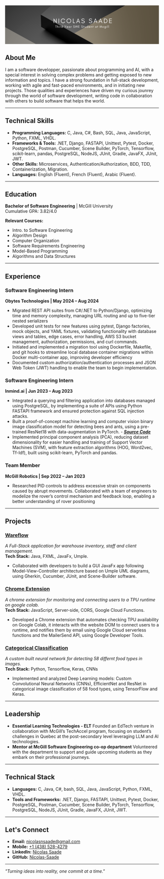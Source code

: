 ![Alt text](github-header.png)

## About Me

I am a software developper, passionate about programming and AI, with a special interest in solving complex problems and getting exposed to new information and topics. I have a strong foundation in full-stack development, working with agile and fast-paced environments, and in initiating new projects. Those qualities and experiences have driven my curious jounrey through the world of software development, writing code in collaboration with others to build software that helps the world.

---

## Technical Skills

- **Programming Languages:** C, Java, C#, Bash, SQL, Java, JavaScript, Python, FXML, VHDL.
- **Frameworks & Tools:** .NET, Django, FASTAPI, Unittest, Pytest, Docker, PostgreSQL, Postman, Cucumber, Scene
Builder, PyTorch, Tensorflow, scikit-learn, pandas, PostgreSQL, NodeJS, JUnit, Gradle, JavaFX, JUnit, JWT.
- **Other Skills:** Microservices, Authentication/Authorization, BDD, TDD, Containerization, Migration.
- **Languages:** English (Fluent), French (Fluent), Arabic (Fluent).

---

## Education

**Bachelor of Software Engineering** | McGill University  
Cumulative GPA: 3.82/4.0

**Relevant Courses:**  
- Intro. to Software Engineering 
- Algorithm Design 
- Computer Organization 
- Software Requirements Engineering
- Model-Based Programming
- Algorithms and Data Structures

---

## Experience

### **Software Engineering Intern**  
**Obytes Technologies | May 2024 – Aug 2024**  
-  Migrated REST API suites from C#/.NET to Python/Django, optimizing time and memory complexity,
managing URL routing and up to five-tier nested serializers
- Developed unit tests for new features using pytest, Django factories, mock objects, and YAML fixtures,
validating functionality with database views and tables, edge cases, error handling, AWS S3 bucket
management, authorization, permissions, and curl commands.
- Initiated and implemented a migration tool using Dockerfile, Makefile, and git hooks to streamline local
database container migrations within Docker multi-container app, improving developer efficiency
- Documented custom authorization/authentication processes and JSON Web Token (JWT) handling to enable
the team to begin implementation.

### **Software Engineering Intern**  
**Inmind.ai | Jun 2023 – Aug 2023**  
- Integrated a querying and filtering application into databases managed using PostgreSQL, by implementing a
suite of APIs using Python FASTAPI framework and ensured protection against SQL injection attacks.
- Built a proof-of-concept machine learning and computer vision binary image classification model for
detecting bees and ants, using a pre-trained ResNet18 with data-augmentation in PyTorch. - [**_Source Code_**](https://github.com/Nicolas-Saade/PyTorch-DeepLearning-ImageClassification)
- Implemented principal component analysis (PCA), reducing dataset dimensionality for easier handling and
training of Support Vector Machines (SVM), with feature extraction algorithms (HOG, Word2vec, Tf-Idf),
built using scikit-learn, PyTorch and pandas.

### **Team Member**  
**McGill Robotics | Sep 2022 – Jan 2023**  
- Researched PID controls to address excessive strain on components caused by abrupt movements. Collaborated
with a team of engineers to modelize the rover’s control mechanism and feedback loop, enabling a better
understanding of rover positioning

---

## Projects

### [**Wareflow**](https://github.com/Nicolas-Saade/Wareflow)
*A Full-Stack application for warehouse inventory, staff and client management.*  
**Tech Stack:** Java, FXML, JavaFx, Umple.
- Collaborated with developers to build a GUI JavaFx app following Model-View-Controller architecture based on Umple UML diagrams, using Gherkin, Cucumber, JUnit, and Scene-Builder software.

### [**Chrome Extension**](https://github.com/Nicolas-Saade/Collab-Extension)
*A chrome extension for monitoring and connecting users to a TPU runtime on google colab.*  
**Tech Stack:** JavaScript, Server-side, CORS, Google Cloud Functions.  
- Developed a Chrome extension that automates checking TPU availability on Google Colab, it interacts with the
website DOM to connect users to a runtime, and notifies them by email using Google Cloud serverless
functions and the MailerSend API, using Google Developer Tools.

### [**Categorical Classification**](https://github.com/Nicolas-Saade/TensorflowDeepImageNet)
*A custom built neural network for detecting 58 differnt food types in images.*  
**Tech Stack:** Python, Tensorflow, Keras, CNNs 
- Implemented and analyzed Deep Learning models: Custom Convolutional Neural Networks (CNNs),
EfficientNet and ResNet in categorical image classification of 58 food types, using TensorFlow and Keras.

---

## Leadership

- **Essential Learning Technologies - ELT** Founded an EdTech venture in collaboration with McGill’s TechAccel program, focusing on student’s challenges in Quebec at the post-secondary level leveraging LLM and AI technologies.
- **Mentor at McGill Software Engineering co-op department** Volunteered with the department to support and guide upcoming students as they embark on their professional journeys. 

---

## Technical Stack

- **Languages:** C, Java, C#, bash, SQL, Java, JavaScript, Python, FXML, VHDL.
- **Tools and Frameworks:** .NET, Django, FASTAPI, Unittest, Pytest, Docker, PostgreSQL, Postman, Cucumber, Scene
Builder, PyTorch, Tensorflow, PostgreSQL, NodeJS, JUnit, Gradle, JavaFX, JUnit, JWT.

---

## Let's Connect

- **Email:** [nicolasnsaade@gmail.com](mailto:nicolasnsaade@gmail.com)
- **Mobile:**  [+1 (438) 528-4279](tel:+14385284279)
- **LinkedIn:** [Nicolas Saade](https://www.linkedin.com/in/nicolas-saade-709820278/)
- **GitHub:** [Nicolas-Saade](https://github.com/Nicolas-Saade)

---

*"Turning ideas into reality, one commit at a time."*
